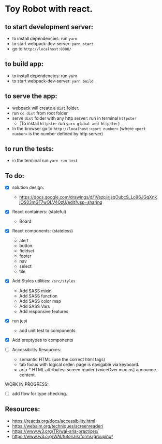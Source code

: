 
# Toy Robot with react.

## to start development server:
- to install dependencies: run `yarn`
- to start webpack-dev-server: `yarn start`
- go to `http://localhost:8080/`

## to build app:
- to install dependencies: run `yarn`
- to start webpack-dev-server: `yarn build`

## to serve the app:
- webpack will create a `dist` folder.
- run `cd dist` from root folder
- serve `dist` folder with any http server: run in terminal `httpster`
  - (To install `httpster` run `yarn global add httpster`)
- In the browser go to `http://localhost:<port number>` (where `<port number>` is the number defined by http server)

## to run the tests:
- in the terminal run `yarn run test`


## To do:
- [x] solution design:
  - https://docs.google.com/drawings/d/1VezqjirjsqOubcS_Lo96JGqXnkjOS03mGT7wOLV4OzU/edit?usp=sharing

- [x] React containers: (stateful)
  - Board

- [x] React components: (stateless)
  - alert
  - button
  - fieldset
  - footer
  - nav
  - select
  - tile

- [x] Add Styles utilities: `/src/styles`
  - Add SASS mixin
  - Add SASS function
  - Add SASS color map
  - Add SASS Vars
  - Add responsive features

- [x] run jest
  - add unit test to components

- [x] Add proptypes to components

- [ ] Accessibility Resources:
  - semantic HTML (use the correct html tags)
  - tab focus with logical order: page is navigable via keyboard.
  - aria-* HTML attributes: screen reader (voiceOver mac os) announce content.

WORK IN PROGRESS:
- [ ] add flow for type checking.

## Resources:
- https://reactjs.org/docs/accessibility.html
- https://webaim.org/techniques/screenreader/
- https://www.w3.org/TR/wai-aria-practices/
- https://www.w3.org/WAI/tutorials/forms/grouping/